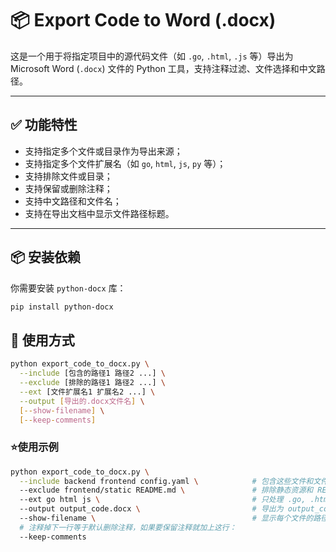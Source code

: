 # 📦 Export Code to Word (.docx)

这是一个用于将指定项目中的源代码文件（如 `.go`, `.html`, `.js` 等）导出为 Microsoft Word (`.docx`) 文件的 Python 工具，支持注释过滤、文件选择和中文路径。

---

## ✅ 功能特性

- 支持指定多个文件或目录作为导出来源；
- 支持指定多个文件扩展名（如 `go`, `html`, `js`, `py` 等）；
- 支持排除文件或目录；
- 支持保留或删除注释；
- 支持中文路径和文件名；
- 支持在导出文档中显示文件路径标题。

---

## 📦 安装依赖

你需要安装 `python-docx` 库：

```bash
pip install python-docx
```

## 🚀 使用方式
```bash
python export_code_to_docx.py \
  --include [包含的路径1 路径2 ...] \
  --exclude [排除的路径1 路径2 ...] \
  --ext [文件扩展名1 扩展名2 ...] \
  --output [导出的.docx文件名] \
  [--show-filename] \
  [--keep-comments]
```

### ⭐️使用示例
```bash
python export_code_to_docx.py \
  --include backend frontend config.yaml \            # 包含这些文件和文件夹
  --exclude frontend/static README.md \               # 排除静态资源和 README
  --ext go html js \                                  # 只处理 .go, .html, .js 文件
  --output output_code.docx \                         # 导出为 output_code.docx 文件
  --show-filename \                                   # 显示每个文件的路径标题
  # 注释掉下一行等于默认删除注释，如果要保留注释就加上这行：
  --keep-comments
  ```
